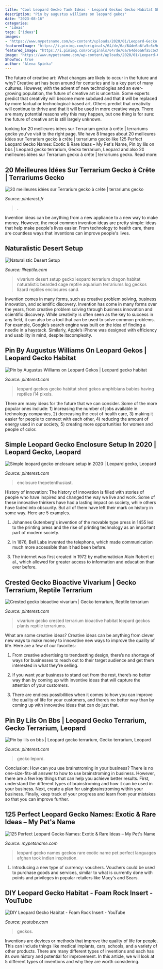 ```yaml
---
title: "Cool Leopard Gecko Tank Ideas - Leopard Geckos Gecko Habitat Shed Gekos Amphibians Babies Having Reptiles I14 Pixels"
description: "Pin by augustus williams on leopard gekos"
date: "2023-08-16"
categories:
- "ideas"
tags: ["ideas"]
images:
- "https://www.mypetsname.com/wp-content/uploads/2020/01/Leopard-Gecko.jpg"
featuredImage: "https://i.pinimg.com/originals/64/de/6a/64de6a6fa5c6c9eed2e240fbec2149c4.jpg"
featured_image: "https://i.pinimg.com/originals/64/de/6a/64de6a6fa5c6c9eed2e240fbec2149c4.jpg"
image: "https://www.mypetsname.com/wp-content/uploads/2020/01/Leopard-Gecko.jpg"
ShowToc: true
author: "Alena Spinka"
---
```



The future of creative art: What changes are likely to occur in the future and why?
Creative art has been around for centuries and is a key part of many cultures. However, with the advent of new technologies and an ever-growing population, the future of creative art is uncertain. Some experts predict that creativity will become more subdued and that it will be replaced by more factual or technological-based art. Others predict that creativity will continue to thrive and that it will be used in more creative ways. There are many potential reasons why this may happen, but one thing is for sure: the future of creative art is still largely unknown.

	

		
looking for 20 meilleures idées sur Terrarium gecko à crête | terrariums gecko you've visit to the right page. We have 8 Images about 20 meilleures idées sur Terrarium gecko à crête | terrariums gecko like 125 Perfect Leopard Gecko Names: Exotic &amp; Rare Ideas – My Pet&#039;s Name, Pin by lils on bbs | Leopard gecko terrarium, Gecko terrarium, Leopard and also 20 meilleures idées sur Terrarium gecko à crête | terrariums gecko. Read more:
		
    
## 20 Meilleures Idées Sur Terrarium Gecko à Crête | Terrariums Gecko

<img loading=lazy src="https://i.pinimg.com/474x/26/f2/9e/26f29e55605c38ba47e1e3a10afc29cb--crested-gecko-terrarium-crested-gecko-vivarium.jpg" onerror="this.onerror=null;this.src='https://tse1.mm.bing.net/th?id=OIP.K5Gb_SAPaC8N0Tks8RlSKwAAAA&amp;pid=15.1';" alt="20 meilleures idées sur Terrarium gecko à crête | terrariums gecko">

_Source: pinterest.fr_

>. 

	

Invention ideas can be anything from a new appliance to a new way to make money. However, the most common invention ideas are pretty simple: ideas that help make people's lives easier. From technology to health care, there are countless ways that inventions can improve people's lives.

    
## Naturalistic Desert Setup

<img loading=lazy src="https://www.lllreptile.com/uploads/images/GalleryImage/194/large" onerror="this.onerror=null;this.src='https://tse1.mm.bing.net/th?id=OIP.6ff7nYMxIp7s6DT1WbPc-gHaFi&amp;pid=15.1';" alt="Naturalistic Desert Setup">

_Source: lllreptile.com_

>vivarium desert setup gecko leopard terrarium dragon habitat naturalistic bearded cage reptile aquarium terrariums log geckos lizard reptiles enclosures sand. 

	

Invention comes in many forms, such as creative problem solving, business innovation, and scientific discovery.
Invention has come in many forms over the years, from creative problem solving through business innovation and scientific discovery. While creativity is often seen as the key to success in any field, it can also be a tool that can be used to solve common problems. For example, Google’s search engine was built on the idea of finding a needle in a haystack. Similarly, Apple’s iPhone was designed with efficiency and usability in mind, despite itscomplexity.

    
## Pin By Augustus Williams On Leopard Gekos | Leopard Gecko Habitat

<img loading=lazy src="https://i.pinimg.com/736x/e4/7d/44/e47d44f81aacfc4ead055a5a91c558a4--leopard-geckos-a-shed.jpg" onerror="this.onerror=null;this.src='https://tse3.mm.bing.net/th?id=OIP.1BZX03SsE_UfHR8W92FB-wHaFj&amp;pid=15.1';" alt="Pin by Augustus Williams on Leopard Gekos | Leopard gecko habitat">

_Source: pinterest.com_

>leopard geckos gecko habitat shed gekos amphibians babies having reptiles i14 pixels. 

	

There are many ideas for the future that we can consider. Some of the more popular ones include: 1) increasing the number of jobs available in technology companies, 2) decreasing the cost of health care, 3) making it easier for people to connect with each other, 4) reducing the amount of energy used in our society, 5) creating more opportunities for women and people of color.

    
## Simple Leopard Gecko Enclosure Setup In 2020 | Leopard Gecko, Leopard

<img loading=lazy src="https://i.pinimg.com/736x/ff/43/14/ff4314f5c5bc9dc836fca8a5180f4628.jpg" onerror="this.onerror=null;this.src='https://tse1.mm.bing.net/th?id=OIP.I67sW8MXuHVypmFbY3ki6gHaFL&amp;pid=15.1';" alt="Simple leopard gecko enclosure setup in 2020 | Leopard gecko, Leopard">

_Source: pinterest.com_

>enclosure thepetenthusiast. 

	

History of innovation:
The history of innovation is filled with stories of people who have inspired and changed the way we live and work. Some of these innovative thinkers have had a lasting impact on society, while others have faded into obscurity. But all of them have left their mark on history in some way. Here are 5 examples.
1) Johannes Gutenberg's invention of the movable type press in 1455 led to the printing press and the rise of printing technology as an important part of modern society.

2) In 1876, Bell Labs invented the telephone, which made communication much more accessible than it had been before.

3) The internet was first created in 1972 by mathematician Alain Robert et al., which allowed for greater access to information and education than ever before.

    
## Crested Gecko Bioactive Vivarium | Gecko Terrarium, Reptile Terrarium

<img loading=lazy src="https://i.pinimg.com/originals/64/de/6a/64de6a6fa5c6c9eed2e240fbec2149c4.jpg" onerror="this.onerror=null;this.src='https://tse3.mm.bing.net/th?id=OIP.ftUGR3IubXd2pjbqfmhvpgHaNK&amp;pid=15.1';" alt="Crested gecko bioactive vivarium | Gecko terrarium, Reptile terrarium">

_Source: pinterest.com_

>vivarium gecko crested terrarium bioactive habitat leopard geckos plants reptile terrariums. 

	

What are some creative ideas?
Creative ideas can be anything from clever new ways to make money to innovative new ways to improve the quality of life. Here are a few of our favorites: 
1) From creative advertising to trendsetting design, there’s no shortage of ways for businesses to reach out to their target audience and get them interested in what they’re selling.

2) If you want your business to stand out from the rest, there’s no better way than by coming up with inventive ideas that will capture the attention of your customers.

3) There are endless possibilities when it comes to how you can improve the quality of life for your customers, and there’s no better way than by coming up with innovative ideas that can do just that.

    
## Pin By Lils On Bbs | Leopard Gecko Terrarium, Gecko Terrarium, Leopard

<img loading=lazy src="https://i.pinimg.com/736x/93/50/46/9350460774a898a4bc7dbf4f987b22ff.jpg" onerror="this.onerror=null;this.src='https://tse3.mm.bing.net/th?id=OIP.pdcmOZ45De3Hr2d2xMI_OQHaF5&amp;pid=15.1';" alt="Pin by lils on bbs | Leopard gecko terrarium, Gecko terrarium, Leopard">

_Source: pinterest.com_

>gecko lepord. 

	

Conclusion: How can you use brainstroming in your business?
There is no one-size-fits-all answer to how to use brainstroming in business. However, there are a few key things that can help you achieve better results. First, understand the different types of brainstroming and how it can be used in your business. Next, create a plan for usingbrainstroming within your business. Finally, keep track of your progress and learn from your mistakes so that you can improve further.

    
## 125 Perfect Leopard Gecko Names: Exotic &amp; Rare Ideas – My Pet&#039;s Name

<img loading=lazy src="https://www.mypetsname.com/wp-content/uploads/2020/01/Leopard-Gecko.jpg" onerror="this.onerror=null;this.src='https://tse3.mm.bing.net/th?id=OIP.G2RbzbKn7yvVgX9PYl54dwHaFG&amp;pid=15.1';" alt="125 Perfect Leopard Gecko Names: Exotic &amp; Rare Ideas – My Pet&#039;s Name">

_Source: mypetsname.com_

>leopard gecko names geckos rare exotic name pet perfect languages afghan took indian inspiration. 

	

1. Introducing a new type of currency: vouchers. Vouchers could be used to purchase goods and services, similar to what is currently done with points and privileges in popular retailers like Macy's and Sears. 

    
## DIY Leopard Gecko Habitat - Foam Rock Insert - YouTube

<img loading=lazy src="https://i.ytimg.com/vi/zepFJWKXZeI/maxresdefault.jpg" onerror="this.onerror=null;this.src='https://tse4.mm.bing.net/th?id=OIP.M3uCHB0Gd3farzxom9gZOAHaEK&amp;pid=15.1';" alt="DIY Leopard Gecko Habitat - Foam Rock Insert - YouTube">

_Source: youtube.com_

>geckos. 

	

Inventions are devices or methods that improve the quality of life for people. This can include things like medical implants, cars, schools, and a variety of other products. There are many different types of inventions and each has its own history and potential for improvement. In this article, we will look at 5 different types of inventions and why they are worth considering.

